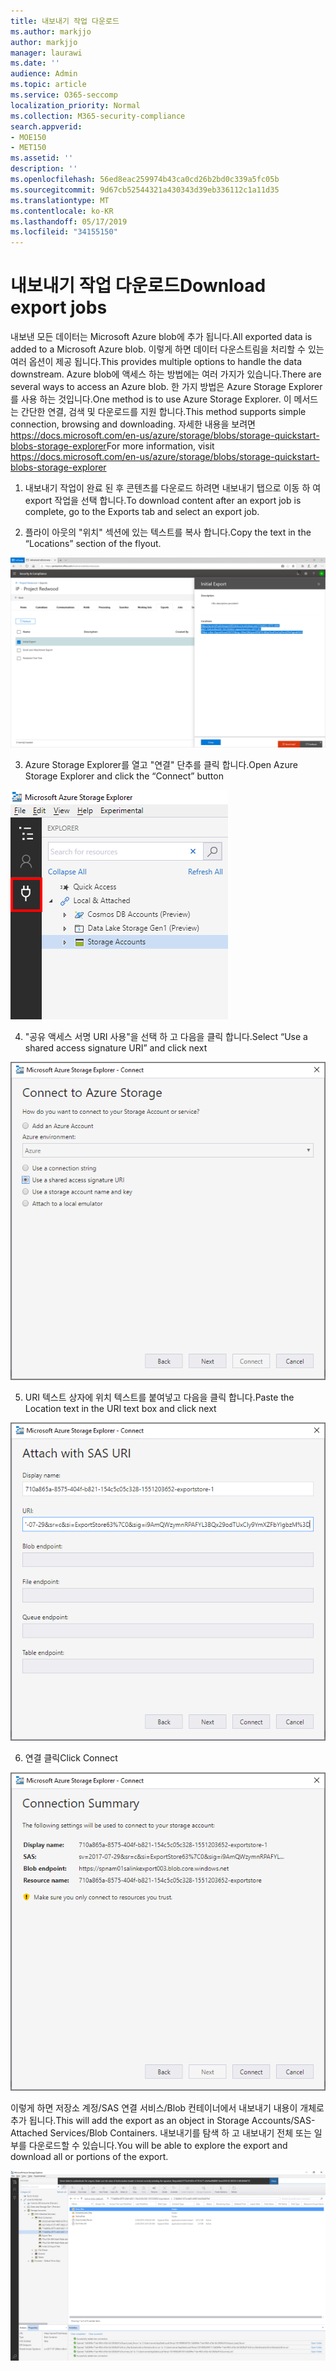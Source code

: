 ```yaml
---
title: 내보내기 작업 다운로드
ms.author: markjjo
author: markjjo
manager: laurawi
ms.date: ''
audience: Admin
ms.topic: article
ms.service: O365-seccomp
localization_priority: Normal
ms.collection: M365-security-compliance
search.appverid:
- MOE150
- MET150
ms.assetid: ''
description: ''
ms.openlocfilehash: 56ed8eac259974b43ca0cd26b2bd0c339a5fc05b
ms.sourcegitcommit: 9d67cb52544321a430343d39eb336112c1a11d35
ms.translationtype: MT
ms.contentlocale: ko-KR
ms.lasthandoff: 05/17/2019
ms.locfileid: "34155150"
---
```

# <a name="download-export-jobs"></a><span data-ttu-id="14f78-102">내보내기 작업 다운로드</span><span class="sxs-lookup"><span data-stu-id="14f78-102">Download export jobs</span></span>

<span data-ttu-id="14f78-103">내보낸 모든 데이터는 Microsoft Azure blob에 추가 됩니다.</span><span class="sxs-lookup"><span data-stu-id="14f78-103">All exported data is added to a Microsoft Azure blob.</span></span> <span data-ttu-id="14f78-104">이렇게 하면 데이터 다운스트림을 처리할 수 있는 여러 옵션이 제공 됩니다.</span><span class="sxs-lookup"><span data-stu-id="14f78-104">This provides multiple options to handle the data downstream.</span></span> <span data-ttu-id="14f78-105">Azure blob에 액세스 하는 방법에는 여러 가지가 있습니다.</span><span class="sxs-lookup"><span data-stu-id="14f78-105">There are several ways to access an Azure blob.</span></span> <span data-ttu-id="14f78-106">한 가지 방법은 Azure Storage Explorer를 사용 하는 것입니다.</span><span class="sxs-lookup"><span data-stu-id="14f78-106">One method is to use Azure Storage Explorer.</span></span> <span data-ttu-id="14f78-107">이 메서드는 간단한 연결, 검색 및 다운로드를 지원 합니다.</span><span class="sxs-lookup"><span data-stu-id="14f78-107">This method supports simple connection, browsing and downloading.</span></span> <span data-ttu-id="14f78-108">자세한 내용을 보려면<https://docs.microsoft.com/en-us/azure/storage/blobs/storage-quickstart-blobs-storage-explorer></span><span class="sxs-lookup"><span data-stu-id="14f78-108">For more information, visit <https://docs.microsoft.com/en-us/azure/storage/blobs/storage-quickstart-blobs-storage-explorer></span></span>

1.  <span data-ttu-id="14f78-109">내보내기 작업이 완료 된 후 콘텐츠를 다운로드 하려면 내보내기 탭으로 이동 하 여 export 작업을 선택 합니다.</span><span class="sxs-lookup"><span data-stu-id="14f78-109">To download content after an export job is complete, go to the Exports tab and select an export job.</span></span>

2.  <span data-ttu-id="14f78-110">플라이 아웃의 "위치" 섹션에 있는 텍스트를 복사 합니다.</span><span class="sxs-lookup"><span data-stu-id="14f78-110">Copy the text in the “Locations” section of the flyout.</span></span>

![](../media/eDiscoExportJob.png)

3.  <span data-ttu-id="14f78-111">Azure Storage Explorer를 열고 "연결" 단추를 클릭 합니다.</span><span class="sxs-lookup"><span data-stu-id="14f78-111">Open Azure Storage Explorer and click the “Connect” button</span></span>

![](../media/AzureStorageConnect.png)

4.  <span data-ttu-id="14f78-112">"공유 액세스 서명 URI 사용"을 선택 하 고 다음을 클릭 합니다.</span><span class="sxs-lookup"><span data-stu-id="14f78-112">Select “Use a shared access signature URI” and click next</span></span>

![](../media/AzureStorageConnect2.png)

5.  <span data-ttu-id="14f78-113">URI 텍스트 상자에 위치 텍스트를 붙여넣고 다음을 클릭 합니다.</span><span class="sxs-lookup"><span data-stu-id="14f78-113">Paste the Location text in the URI text box and click next</span></span>

![](../media/AzureStorageConnect3.png)

6.  <span data-ttu-id="14f78-114">연결 클릭</span><span class="sxs-lookup"><span data-stu-id="14f78-114">Click Connect</span></span>

![](../media/AzureStorageConnect4.png)

<span data-ttu-id="14f78-115">이렇게 하면 저장소 계정/SAS 연결 서비스/Blob 컨테이너에서 내보내기 내용이 개체로 추가 됩니다.</span><span class="sxs-lookup"><span data-stu-id="14f78-115">This will add the export as an object in Storage Accounts/SAS-Attached Services/Blob Containers.</span></span> <span data-ttu-id="14f78-116">내보내기를 탐색 하 고 내보내기 전체 또는 일부를 다운로드할 수 있습니다.</span><span class="sxs-lookup"><span data-stu-id="14f78-116">You will be able to explore the export and download all or portions of the export.</span></span>

![](../media/AzureStorageConnect5.png)
